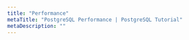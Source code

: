 ```yaml
---
title: "Performance"
metaTitle: "PostgreSQL Performance | PostgreSQL Tutorial"
metaDescription: ""
---
```

